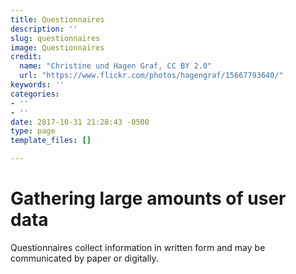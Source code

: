 ```yaml
---
title: Questionnaires
description: ''
slug: questionnaires
image: Questionnaires
credit:
  name: "Christine und Hagen Graf, CC BY 2.0"
  url: "https://www.flickr.com/photos/hagengraf/15667793640/"
keywords: ''
categories:
- ''
- ''
date: 2017-10-31 21:28:43 -0500
type: page
template_files: []

---
```

# Gathering large amounts of user data

Questionnaires collect information in written form and may be communicated by paper or digitally.
